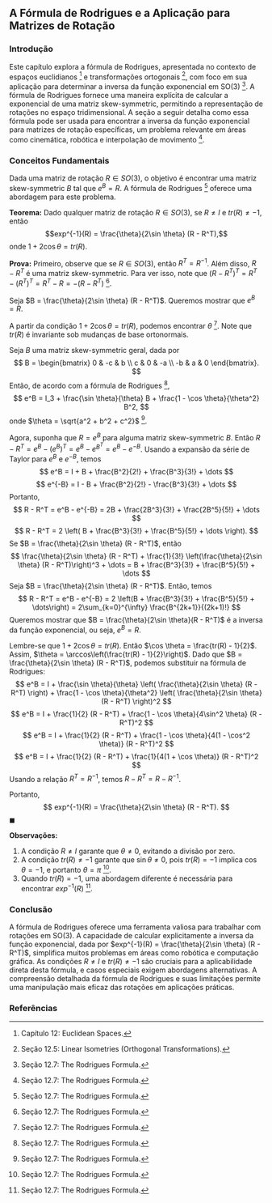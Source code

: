 ## A Fórmula de Rodrigues e a Aplicação para Matrizes de Rotação

### Introdução
Este capítulo explora a fórmula de Rodrigues, apresentada no contexto de espaços euclidianos [^437] e transformações ortogonais [^463], com foco em sua aplicação para determinar a inversa da função exponencial em SO(3) [^469]. A fórmula de Rodrigues fornece uma maneira explícita de calcular a exponencial de uma matriz skew-symmetric, permitindo a representação de rotações no espaço tridimensional. A seção a seguir detalha como essa fórmula pode ser usada para encontrar a inversa da função exponencial para matrizes de rotação específicas, um problema relevante em áreas como cinemática, robótica e interpolação de movimento [^470].

### Conceitos Fundamentais

Dada uma matriz de rotação $R \in SO(3)$, o objetivo é encontrar uma matriz skew-symmetric $B$ tal que $e^B = R$. A fórmula de Rodrigues [^469] oferece uma abordagem para este problema.

**Teorema:** Dado qualquer matriz de rotação $R \in SO(3)$, se $R \neq I$ e $tr(R) \neq -1$, então
$$exp^{-1}(R) = \frac{\theta}{2\sin \theta} (R - R^T),$$
onde $1 + 2\cos \theta = tr(R)$.

**Prova:**
Primeiro, observe que se $R \in SO(3)$, então $R^T = R^{-1}$. Além disso, $R - R^T$ é uma matriz skew-symmetric. Para ver isso, note que $(R - R^T)^T = R^T - (R^T)^T = R^T - R = -(R - R^T)$ [^469].

Seja $B = \frac{\theta}{2\sin \theta} (R - R^T)$. Queremos mostrar que $e^B = R$.

A partir da condição $1 + 2\cos \theta = tr(R)$, podemos encontrar $\theta$ [^470]. Note que $tr(R)$ é invariante sob mudanças de base ortonormais.

Seja $B$ uma matriz skew-symmetric geral, dada por
$$ B = \begin{bmatrix} 0 & -c & b \\ c & 0 & -a \\ -b & a & 0 \end{bmatrix}. $$
Então, de acordo com a fórmula de Rodrigues [^469],
$$ e^B = I_3 + \frac{\sin \theta}{\theta} B + \frac{1 - \cos \theta}{\theta^2} B^2, $$
onde $\theta = \sqrt{a^2 + b^2 + c^2}$ [^469].

Agora, suponha que $R = e^B$ para alguma matriz skew-symmetric $B$. Então $R - R^T = e^B - (e^B)^T = e^B - e^{B^T} = e^B - e^{-B}$. Usando a expansão da série de Taylor para $e^B$ e $e^{-B}$, temos
$$ e^B = I + B + \frac{B^2}{2!} + \frac{B^3}{3!} + \dots $$
$$ e^{-B} = I - B + \frac{B^2}{2!} - \frac{B^3}{3!} + \dots $$
Portanto,
$$ R - R^T = e^B - e^{-B} = 2B + \frac{2B^3}{3!} + \frac{2B^5}{5!} + \dots $$
$$ R - R^T = 2 \left( B + \frac{B^3}{3!} + \frac{B^5}{5!} + \dots \right). $$
Se $B = \frac{\theta}{2\sin \theta} (R - R^T)$, então
$$ \frac{\theta}{2\sin \theta} (R - R^T) + \frac{1}{3!} \left(\frac{\theta}{2\sin \theta} (R - R^T)\right)^3 + \dots =  B + \frac{B^3}{3!} + \frac{B^5}{5!} + \dots $$
Seja $B = \frac{\theta}{2\sin \theta} (R - R^T)$. Então, temos
$$ R - R^T = e^B - e^{-B} = 2 \left(B + \frac{B^3}{3!} + \frac{B^5}{5!} + \dots\right) = 2\sum_{k=0}^{\infty} \frac{B^{2k+1}}{(2k+1)!} $$
Queremos mostrar que $B = \frac{\theta}{2\sin \theta}(R - R^T)$ é a inversa da função exponencial, ou seja, $e^B = R$.

Lembre-se que $1 + 2\cos \theta = tr(R)$. Então $\cos \theta = \frac{tr(R) - 1}{2}$. Assim, $\theta = \arccos\left(\frac{tr(R) - 1}{2}\right)$.
Dado que $B = \frac{\theta}{2\sin \theta} (R - R^T)$, podemos substituir na fórmula de Rodrigues:
$$ e^B = I + \frac{\sin \theta}{\theta} \left( \frac{\theta}{2\sin \theta} (R - R^T) \right) + \frac{1 - \cos \theta}{\theta^2} \left( \frac{\theta}{2\sin \theta} (R - R^T) \right)^2 $$
$$ e^B = I + \frac{1}{2} (R - R^T) + \frac{1 - \cos \theta}{4\sin^2 \theta} (R - R^T)^2 $$
$$ e^B = I + \frac{1}{2} (R - R^T) + \frac{1 - \cos \theta}{4(1 - \cos^2 \theta)} (R - R^T)^2 $$
$$ e^B = I + \frac{1}{2} (R - R^T) + \frac{1}{4(1 + \cos \theta)} (R - R^T)^2 $$
Usando a relação $R^T = R^{-1}$, temos $R - R^T = R - R^{-1}$.

Portanto,
$$ exp^{-1}(R) = \frac{\theta}{2\sin \theta} (R - R^T). $$
$\blacksquare$

**Observações:**
1.  A condição $R \neq I$ garante que $\theta \neq 0$, evitando a divisão por zero.
2.  A condição $tr(R) \neq -1$ garante que $\sin \theta \neq 0$, pois $tr(R) = -1$ implica $\cos \theta = -1$, e portanto $\theta = \pi$ [^470].
3.  Quando $tr(R) = -1$, uma abordagem diferente é necessária para encontrar $exp^{-1}(R)$ [^470].

### Conclusão
A fórmula de Rodrigues oferece uma ferramenta valiosa para trabalhar com rotações em SO(3). A capacidade de calcular explicitamente a inversa da função exponencial, dada por $exp^{-1}(R) = \frac{\theta}{2\sin \theta} (R - R^T)$, simplifica muitos problemas em áreas como robótica e computação gráfica. As condições $R \neq I$ e $tr(R) \neq -1$ são cruciais para a aplicabilidade direta desta fórmula, e casos especiais exigem abordagens alternativas. A compreensão detalhada da fórmula de Rodrigues e suas limitações permite uma manipulação mais eficaz das rotações em aplicações práticas.

### Referências
[^437]: Capítulo 12: Euclidean Spaces.
[^463]: Seção 12.5: Linear Isometries (Orthogonal Transformations).
[^469]: Seção 12.7: The Rodrigues Formula.
[^470]: Seção 12.7: The Rodrigues Formula.

<!-- END -->